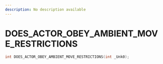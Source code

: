 ```yaml
---
description: No description available 
---
```


# DOES_ACTOR_OBEY_AMBIENT_MOVE_RESTRICTIONS

```cpp
int DOES_ACTOR_OBEY_AMBIENT_MOVE_RESTRICTIONS(int _Unk0);
```